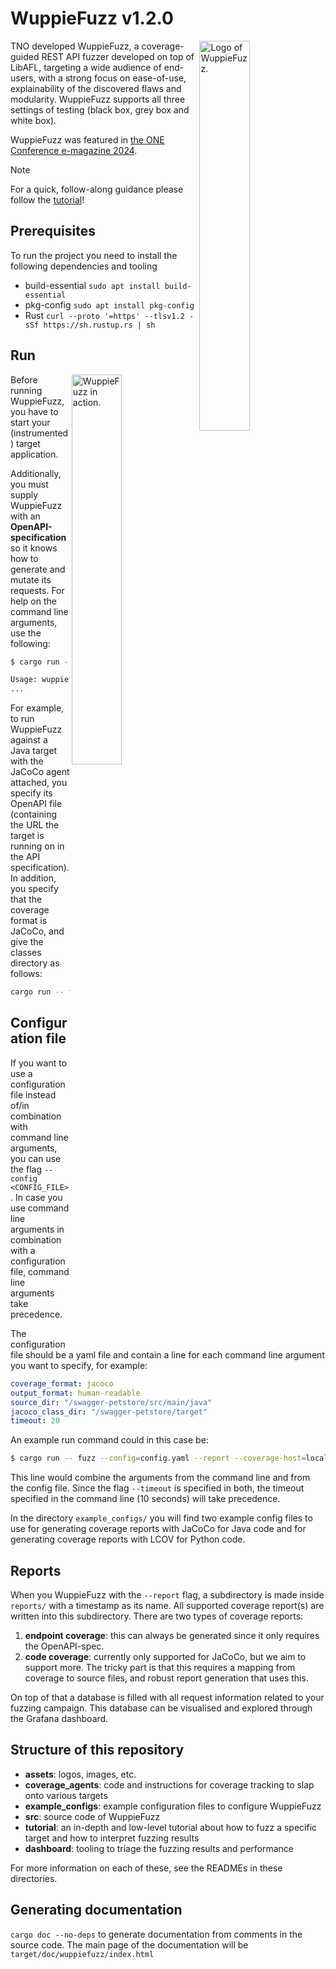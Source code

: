 # WuppieFuzz v1.2.0

<picture>
  <source media="(prefers-color-scheme: dark)" srcset="assets/WuppieFuzz-dark.svg">
  <source media="(prefers-color-scheme: light)" srcset="assets/WuppieFuzz.svg">
  <img alt="Logo of WuppieFuzz." src="assets/WuppieFuzz.svg" width="40%" min-width="250px" align="right">
</picture>

TNO developed WuppieFuzz, a coverage-guided REST API fuzzer developed on top of
LibAFL, targeting a wide audience of end-users, with a strong focus on
ease-of-use, explainability of the discovered flaws and modularity. WuppieFuzz
supports all three settings of testing (black box, grey box and white box).

WuppieFuzz was featured in
[the ONE Conference e-magazine 2024](https://emagazine.one-conference.nl/2024/finally-validate-your-publicly-exposed-interfaces-with-ease/).

> [!NOTE]  
> For a quick, follow-along guidance please follow the [tutorial](./tutorial)!

## Prerequisites

To run the project you need to install the following dependencies and tooling

- build-essential `sudo apt install build-essential`
- pkg-config `sudo apt install pkg-config`
- Rust `curl --proto '=https' --tlsv1.2 -sSf https://sh.rustup.rs | sh`

## Run

<picture>
  <img alt="WuppieFuzz in action." src="assets/WuppieFuzz-action.jfif" width="40%" min-width="250px" align="right">
</picture>

Before running WuppieFuzz, you have to start your (instrumented) target
application.

Additionally, you must supply WuppieFuzz with an **OpenAPI-specification** so it
knows how to generate and mutate its requests. For help on the command line
arguments, use the following:

```sh
$ cargo run -- --help # shows help for required parameters and flags

Usage: wuppiefuzz [OPTIONS] [OPENAPI_SPEC.YAML]
...
```

For example, to run WuppieFuzz against a Java target with the JaCoCo agent
attached, you specify its OpenAPI file (containing the URL the target is running
on in the API specification). In addition, you specify that the coverage format
is JaCoCo, and give the classes directory as follows:

```sh
cargo run -- fuzz openapi.yaml --coverage-format jacoco --jacoco-class-dir ../Targets/app/target/classes/
```

## Configuration file

If you want to use a configuration file instead of/in combination with command
line arguments, you can use the flag `--config <CONFIG_FILE>`. In case you use
command line arguments in combination with a configuration file, command line
arguments take precedence.

The configuration file should be a yaml file and contain a line for each command
line argument you want to specify, for example:

```yaml
coverage_format: jacoco
output_format: human-readable
source_dir: "/swagger-petstore/src/main/java"
jacoco_class_dir: "/swagger-petstore/target"
timeout: 20
```

An example run command could in this case be:

```sh
$ cargo run -- fuzz --config=config.yaml --report --coverage-host=localhost:6300 --timeout=10 ./openapi.yaml
```

This line would combine the arguments from the command line and from the config
file. Since the flag `--timeout` is specified in both, the timeout specified in
the command line (10 seconds) will take precedence.

In the directory `example_configs/` you will find two example config files to
use for generating coverage reports with JaCoCo for Java code and for generating
coverage reports with LCOV for Python code.

## Reports

When you WuppieFuzz with the `--report` flag, a subdirectory is made inside
`reports/` with a timestamp as its name. All supported coverage report(s) are
written into this subdirectory. There are two types of coverage reports:

1. **endpoint coverage**: this can always be generated since it only requires
   the OpenAPI-spec.
2. **code coverage**: currently only supported for JaCoCo, but we aim to support
   more. The tricky part is that this requires a mapping from coverage to source
   files, and robust report generation that uses this.

On top of that a database is filled with all request information related to your
fuzzing campaign. This database can be visualised and explored through the
Grafana dashboard.

## Structure of this repository

- **assets**: logos, images, etc.
- **coverage_agents**: code and instructions for coverage tracking to slap onto
  various targets
- **example_configs**: example configuration files to configure WuppieFuzz
- **src**: source code of WuppieFuzz
- **tutorial**: an in-depth and low-level tutorial about how to fuzz a specific
  target and how to interpret fuzzing results
- **dashboard**: tooling to triage the fuzzing results and performance

For more information on each of these, see the READMEs in these directories.

## Generating documentation

`cargo doc --no-deps` to generate documentation from comments in the source
code. The main page of the documentation will be
`target/doc/wuppiefuzz/index.html`
